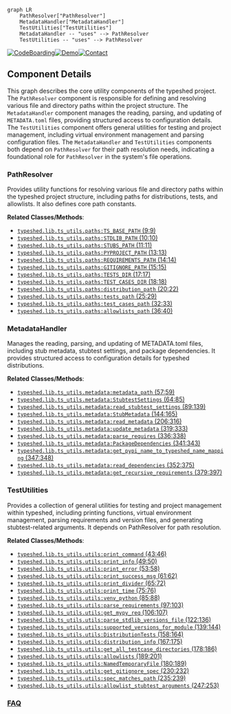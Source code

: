```mermaid
graph LR
    PathResolver["PathResolver"]
    MetadataHandler["MetadataHandler"]
    TestUtilities["TestUtilities"]
    MetadataHandler -- "uses" --> PathResolver
    TestUtilities -- "uses" --> PathResolver
```
[![CodeBoarding](https://img.shields.io/badge/Generated%20by-CodeBoarding-9cf?style=flat-square)](https://github.com/CodeBoarding/CodeBoarding)[![Demo](https://img.shields.io/badge/Try%20our-Demo-blue?style=flat-square)](https://www.codeboarding.org/demo)[![Contact](https://img.shields.io/badge/Contact%20us%20-%20contact@codeboarding.org-lightgrey?style=flat-square)](mailto:contact@codeboarding.org)

## Component Details

This graph describes the core utility components of the typeshed project. The `PathResolver` component is responsible for defining and resolving various file and directory paths within the project structure. The `MetadataHandler` component manages the reading, parsing, and updating of `METADATA.toml` files, providing structured access to configuration details. The `TestUtilities` component offers general utilities for testing and project management, including virtual environment management and parsing configuration files. The `MetadataHandler` and `TestUtilities` components both depend on `PathResolver` for their path resolution needs, indicating a foundational role for `PathResolver` in the system's file operations.

### PathResolver
Provides utility functions for resolving various file and directory paths within the typeshed project structure, including paths for distributions, tests, and allowlists. It also defines core path constants.


**Related Classes/Methods**:

- <a href="https://github.com/python/typeshed/blob/master/lib/ts_utils/paths.py#L9-L9" target="_blank" rel="noopener noreferrer">`typeshed.lib.ts_utils.paths:TS_BASE_PATH` (9:9)</a>
- <a href="https://github.com/python/typeshed/blob/master/lib/ts_utils/paths.py#L10-L10" target="_blank" rel="noopener noreferrer">`typeshed.lib.ts_utils.paths:STDLIB_PATH` (10:10)</a>
- <a href="https://github.com/python/typeshed/blob/master/lib/ts_utils/paths.py#L11-L11" target="_blank" rel="noopener noreferrer">`typeshed.lib.ts_utils.paths:STUBS_PATH` (11:11)</a>
- <a href="https://github.com/python/typeshed/blob/master/lib/ts_utils/paths.py#L13-L13" target="_blank" rel="noopener noreferrer">`typeshed.lib.ts_utils.paths:PYPROJECT_PATH` (13:13)</a>
- <a href="https://github.com/python/typeshed/blob/master/lib/ts_utils/paths.py#L14-L14" target="_blank" rel="noopener noreferrer">`typeshed.lib.ts_utils.paths:REQUIREMENTS_PATH` (14:14)</a>
- <a href="https://github.com/python/typeshed/blob/master/lib/ts_utils/paths.py#L15-L15" target="_blank" rel="noopener noreferrer">`typeshed.lib.ts_utils.paths:GITIGNORE_PATH` (15:15)</a>
- <a href="https://github.com/python/typeshed/blob/master/lib/ts_utils/paths.py#L17-L17" target="_blank" rel="noopener noreferrer">`typeshed.lib.ts_utils.paths:TESTS_DIR` (17:17)</a>
- <a href="https://github.com/python/typeshed/blob/master/lib/ts_utils/paths.py#L18-L18" target="_blank" rel="noopener noreferrer">`typeshed.lib.ts_utils.paths:TEST_CASES_DIR` (18:18)</a>
- <a href="https://github.com/python/typeshed/blob/master/lib/ts_utils/paths.py#L20-L22" target="_blank" rel="noopener noreferrer">`typeshed.lib.ts_utils.paths:distribution_path` (20:22)</a>
- <a href="https://github.com/python/typeshed/blob/master/lib/ts_utils/paths.py#L25-L29" target="_blank" rel="noopener noreferrer">`typeshed.lib.ts_utils.paths:tests_path` (25:29)</a>
- <a href="https://github.com/python/typeshed/blob/master/lib/ts_utils/paths.py#L32-L33" target="_blank" rel="noopener noreferrer">`typeshed.lib.ts_utils.paths:test_cases_path` (32:33)</a>
- <a href="https://github.com/python/typeshed/blob/master/lib/ts_utils/paths.py#L36-L40" target="_blank" rel="noopener noreferrer">`typeshed.lib.ts_utils.paths:allowlists_path` (36:40)</a>


### MetadataHandler
Manages the reading, parsing, and updating of METADATA.toml files, including stub metadata, stubtest settings, and package dependencies. It provides structured access to configuration details for typeshed distributions.


**Related Classes/Methods**:

- <a href="https://github.com/python/typeshed/blob/master/lib/ts_utils/metadata.py#L57-L59" target="_blank" rel="noopener noreferrer">`typeshed.lib.ts_utils.metadata:metadata_path` (57:59)</a>
- <a href="https://github.com/python/typeshed/blob/master/lib/ts_utils/metadata.py#L64-L85" target="_blank" rel="noopener noreferrer">`typeshed.lib.ts_utils.metadata:StubtestSettings` (64:85)</a>
- <a href="https://github.com/python/typeshed/blob/master/lib/ts_utils/metadata.py#L89-L139" target="_blank" rel="noopener noreferrer">`typeshed.lib.ts_utils.metadata:read_stubtest_settings` (89:139)</a>
- <a href="https://github.com/python/typeshed/blob/master/lib/ts_utils/metadata.py#L144-L165" target="_blank" rel="noopener noreferrer">`typeshed.lib.ts_utils.metadata:StubMetadata` (144:165)</a>
- <a href="https://github.com/python/typeshed/blob/master/lib/ts_utils/metadata.py#L206-L316" target="_blank" rel="noopener noreferrer">`typeshed.lib.ts_utils.metadata:read_metadata` (206:316)</a>
- <a href="https://github.com/python/typeshed/blob/master/lib/ts_utils/metadata.py#L319-L333" target="_blank" rel="noopener noreferrer">`typeshed.lib.ts_utils.metadata:update_metadata` (319:333)</a>
- <a href="https://github.com/python/typeshed/blob/master/lib/ts_utils/metadata.py#L336-L338" target="_blank" rel="noopener noreferrer">`typeshed.lib.ts_utils.metadata:parse_requires` (336:338)</a>
- <a href="https://github.com/python/typeshed/blob/master/lib/ts_utils/metadata.py#L341-L343" target="_blank" rel="noopener noreferrer">`typeshed.lib.ts_utils.metadata:PackageDependencies` (341:343)</a>
- <a href="https://github.com/python/typeshed/blob/master/lib/ts_utils/metadata.py#L347-L348" target="_blank" rel="noopener noreferrer">`typeshed.lib.ts_utils.metadata:get_pypi_name_to_typeshed_name_mapping` (347:348)</a>
- <a href="https://github.com/python/typeshed/blob/master/lib/ts_utils/metadata.py#L352-L375" target="_blank" rel="noopener noreferrer">`typeshed.lib.ts_utils.metadata:read_dependencies` (352:375)</a>
- <a href="https://github.com/python/typeshed/blob/master/lib/ts_utils/metadata.py#L379-L397" target="_blank" rel="noopener noreferrer">`typeshed.lib.ts_utils.metadata:get_recursive_requirements` (379:397)</a>


### TestUtilities
Provides a collection of general utilities for testing and project management within typeshed, including printing functions, virtual environment management, parsing requirements and version files, and generating stubtest-related arguments. It depends on PathResolver for path resolution.


**Related Classes/Methods**:

- <a href="https://github.com/python/typeshed/blob/master/lib/ts_utils/utils.py#L43-L46" target="_blank" rel="noopener noreferrer">`typeshed.lib.ts_utils.utils:print_command` (43:46)</a>
- <a href="https://github.com/python/typeshed/blob/master/lib/ts_utils/utils.py#L49-L50" target="_blank" rel="noopener noreferrer">`typeshed.lib.ts_utils.utils:print_info` (49:50)</a>
- <a href="https://github.com/python/typeshed/blob/master/lib/ts_utils/utils.py#L53-L58" target="_blank" rel="noopener noreferrer">`typeshed.lib.ts_utils.utils:print_error` (53:58)</a>
- <a href="https://github.com/python/typeshed/blob/master/lib/ts_utils/utils.py#L61-L62" target="_blank" rel="noopener noreferrer">`typeshed.lib.ts_utils.utils:print_success_msg` (61:62)</a>
- <a href="https://github.com/python/typeshed/blob/master/lib/ts_utils/utils.py#L65-L72" target="_blank" rel="noopener noreferrer">`typeshed.lib.ts_utils.utils:print_divider` (65:72)</a>
- <a href="https://github.com/python/typeshed/blob/master/lib/ts_utils/utils.py#L75-L76" target="_blank" rel="noopener noreferrer">`typeshed.lib.ts_utils.utils:print_time` (75:76)</a>
- <a href="https://github.com/python/typeshed/blob/master/lib/ts_utils/utils.py#L85-L88" target="_blank" rel="noopener noreferrer">`typeshed.lib.ts_utils.utils:venv_python` (85:88)</a>
- <a href="https://github.com/python/typeshed/blob/master/lib/ts_utils/utils.py#L97-L103" target="_blank" rel="noopener noreferrer">`typeshed.lib.ts_utils.utils:parse_requirements` (97:103)</a>
- <a href="https://github.com/python/typeshed/blob/master/lib/ts_utils/utils.py#L106-L107" target="_blank" rel="noopener noreferrer">`typeshed.lib.ts_utils.utils:get_mypy_req` (106:107)</a>
- <a href="https://github.com/python/typeshed/blob/master/lib/ts_utils/utils.py#L122-L136" target="_blank" rel="noopener noreferrer">`typeshed.lib.ts_utils.utils:parse_stdlib_versions_file` (122:136)</a>
- <a href="https://github.com/python/typeshed/blob/master/lib/ts_utils/utils.py#L139-L144" target="_blank" rel="noopener noreferrer">`typeshed.lib.ts_utils.utils:supported_versions_for_module` (139:144)</a>
- <a href="https://github.com/python/typeshed/blob/master/lib/ts_utils/utils.py#L158-L164" target="_blank" rel="noopener noreferrer">`typeshed.lib.ts_utils.utils:DistributionTests` (158:164)</a>
- <a href="https://github.com/python/typeshed/blob/master/lib/ts_utils/utils.py#L167-L175" target="_blank" rel="noopener noreferrer">`typeshed.lib.ts_utils.utils:distribution_info` (167:175)</a>
- <a href="https://github.com/python/typeshed/blob/master/lib/ts_utils/utils.py#L178-L186" target="_blank" rel="noopener noreferrer">`typeshed.lib.ts_utils.utils:get_all_testcase_directories` (178:186)</a>
- <a href="https://github.com/python/typeshed/blob/master/lib/ts_utils/utils.py#L189-L201" target="_blank" rel="noopener noreferrer">`typeshed.lib.ts_utils.utils:allowlists` (189:201)</a>
- <a href="https://github.com/python/typeshed/blob/master/lib/ts_utils/utils.py#L180-L189" target="_blank" rel="noopener noreferrer">`typeshed.lib.ts_utils.utils:NamedTemporaryFile` (180:189)</a>
- <a href="https://github.com/python/typeshed/blob/master/lib/ts_utils/utils.py#L230-L232" target="_blank" rel="noopener noreferrer">`typeshed.lib.ts_utils.utils:get_gitignore_spec` (230:232)</a>
- <a href="https://github.com/python/typeshed/blob/master/lib/ts_utils/utils.py#L235-L239" target="_blank" rel="noopener noreferrer">`typeshed.lib.ts_utils.utils:spec_matches_path` (235:239)</a>
- <a href="https://github.com/python/typeshed/blob/master/lib/ts_utils/utils.py#L247-L253" target="_blank" rel="noopener noreferrer">`typeshed.lib.ts_utils.utils:allowlist_stubtest_arguments` (247:253)</a>




### [FAQ](https://github.com/CodeBoarding/GeneratedOnBoardings/tree/main?tab=readme-ov-file#faq)